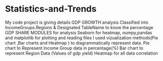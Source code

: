 # Statistics-and-Trends
My code project is giving details GDP GROWTH  analysis 
Classified into IncomeGroups.Regions & Designated TableName to know the percentage GDP SHARE
MODULES for analysis Seaborn for heatmap, numpy,pandas and matplotlib for plotting and reading files
I used vizualization methods(Pie chart ,Bar charts and Heatmap ) to diagrammatically represent data.
Pie chart to Represent Income Group  data in percentage(%)
Bar chart to represent Region Data (Values of gdp yield)
Heatmap for all data correlation
